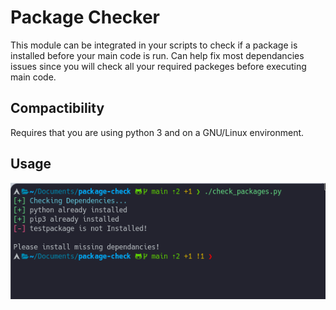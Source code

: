 # **Package Checker**

This module can be integrated in your scripts to check if a package is installed before your main code is run.
Can help fix most dependancies issues since you will check all your required packeges before executing main code.

## **Compactibility**

Requires that you are using python 3 and on a GNU/Linux environment.

## **Usage**

![prompt](images/preview.png)